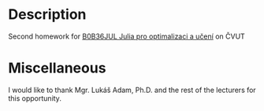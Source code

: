 # Description

Second homework for [B0B36JUL Julia pro optimalizaci a učení](https://cw.fel.cvut.cz/b221/courses/b0b36jul/start) on ČVUT

# Miscellaneous

I would like to thank Mgr. Lukáš Adam, Ph.D. and the rest of the lecturers for this opportunity.